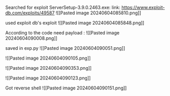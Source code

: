 Searched for exploit ServerSetup-3.9.0.2463.exe:
link: https://www.exploit-db.com/exploits/49587
![[Pasted image 20240604085810.png]]

used exploit db's exploit 
![[Pasted image 20240604085848.png]]

According to the code need payload :
![[Pasted image 20240604090008.png]]

saved in exp.py
![[Pasted image 20240604090051.png]]

![[Pasted image 20240604090105.png]]

![[Pasted image 20240604090353.png]]

![[Pasted image 20240604090123.png]]

Got reverse shell
![[Pasted image 20240604090151.png]]